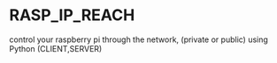 # RASP_IP_REACH
control your raspberry pi through the network, (private or public) using Python (CLIENT,SERVER)
